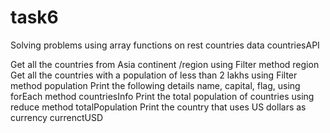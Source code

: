 # task6

Solving problems using array functions on rest countries data countriesAPI

Get all the countries from Asia continent /region using Filter method region
Get all the countries with a population of less than 2 lakhs using Filter method population
Print the following details name, capital, flag, using forEach method countriesInfo
Print the total population of countries using reduce method totalPopulation
Print the country that uses US dollars as currency currenctUSD
